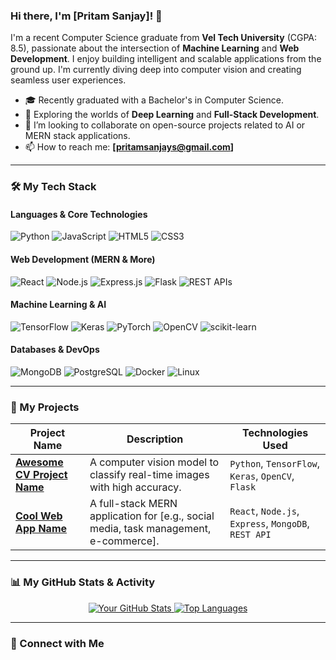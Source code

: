 ### Hi there, I'm [Pritam Sanjay]! 👋

I'm a recent Computer Science graduate from **Vel Tech University** (CGPA: 8.5), passionate about the intersection of **Machine Learning** and **Web Development**. I enjoy building intelligent and scalable applications from the ground up. I'm currently diving deep into computer vision and creating seamless user experiences.

* 🎓 Recently graduated with a Bachelor's in Computer Science.
* 🔭 Exploring the worlds of **Deep Learning** and **Full-Stack Development**.
* 🌱 I’m looking to collaborate on open-source projects related to AI or MERN stack applications.
* 📫 How to reach me: **[pritamsanjays@gmail.com]**

---

### 🛠️ My Tech Stack

#### Languages & Core Technologies
![Python](https://img.shields.io/badge/Python-3776AB?style=for-the-badge&logo=python&logoColor=white)
![JavaScript](https://img.shields.io/badge/JavaScript-F7DF1E?style=for-the-badge&logo=javascript&logoColor=black)
![HTML5](https://img.shields.io/badge/HTML5-E34F26?style=for-the-badge&logo=html5&logoColor=white)
![CSS3](https://img.shields.io/badge/CSS3-1572B6?style=for-the-badge&logo=css3&logoColor=white)

#### Web Development (MERN & More)
![React](https://img.shields.io/badge/React-20232A?style=for-the-badge&logo=react&logoColor=61DAFB)
![Node.js](https://img.shields.io/badge/Node.js-339933?style=for-the-badge&logo=nodedotjs&logoColor=white)
![Express.js](https://img.shields.io/badge/Express.js-000000?style=for-the-badge&logo=express&logoColor=white)
![Flask](https://img.shields.io/badge/Flask-000000?style=for-the-badge&logo=flask&logoColor=white)
![REST APIs](https://img.shields.io/badge/REST_APIs-0277BD?style=for-the-badge&logo=api&logoColor=white)

#### Machine Learning & AI
![TensorFlow](https://img.shields.io/badge/TensorFlow-FF6F00?style=for-the-badge&logo=tensorflow&logoColor=white)
![Keras](https://img.shields.io/badge/Keras-D00000?style=for-the-badge&logo=keras&logoColor=white)
![PyTorch](https://img.shields.io/badge/PyTorch-EE4C2C?style=for-the-badge&logo=pytorch&logoColor=white)
![OpenCV](https://img.shields.io/badge/OpenCV-5C3EE8?style=for-the-badge&logo=opencv&logoColor=white)
![scikit-learn](https://img.shields.io/badge/scikit--learn-%23F7931E?style=for-the-badge&logo=scikit-learn&logoColor=white)

#### Databases & DevOps
![MongoDB](https://img.shields.io/badge/MongoDB-4EA94B?style=for-the-badge&logo=mongodb&logoColor=white)
![PostgreSQL](https://img.shields.io/badge/PostgreSQL-316192?style=for-the-badge&logo=postgresql&logoColor=white)
![Docker](https://img.shields.io/badge/Docker-2496ED?style=for-the-badge&logo=docker&logoColor=white)
![Linux](https://img.shields.io/badge/Linux-FCC624?style=for-the-badge&logo=linux&logoColor=black)

---

### 🚀 My Projects

| Project Name                                                              | Description                                                                                 | Technologies Used                                                                                             |
| ------------------------------------------------------------------------- | ------------------------------------------------------------------------------------------- | ------------------------------------------------------------------------------------------------------------- |
| **[Awesome CV Project Name](https://github.com/pritamsps/ARDDS_YOLO)** | A computer vision model to classify real-time images with high accuracy.                    | `Python`, `TensorFlow`, `Keras`, `OpenCV`, `Flask`                                                            |
| **[Cool Web App Name](https://github.com/pritamsps/personalized-content-dashboard)** | A full-stack MERN application for [e.g., social media, task management, e-commerce].          | `React`, `Node.js`, `Express`, `MongoDB`, `REST API`                                                          |

---

### 📊 My GitHub Stats & Activity

<p align="center">
  <a href="https://github.com/your-username">
    <img src="https://github-readme-stats.vercel.app/api?username=pritamsps&show_icons=true&theme=tokyonight&count_private=true" alt="Your GitHub Stats" />
    <img src="https://github-readme-stats.vercel.app/api/top-langs/?username=pritamsps&layout=compact&theme=tokyonight" alt="Top Languages" />
    
  </a>
</p>

---

### 🔗 Connect with Me

<p align="left">
<a href="https://linkedin.com/in/pritam-sanjay-sps/" target="blank"><img align="center" src="
